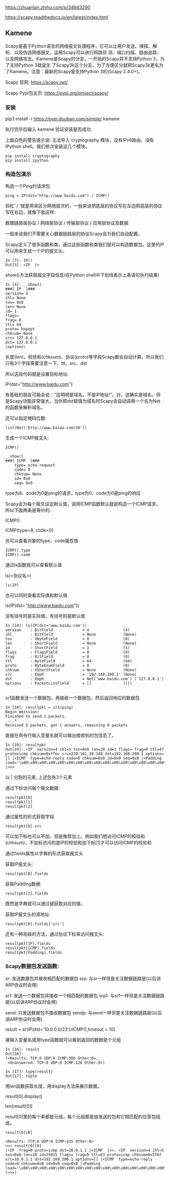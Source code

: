 https://zhuanlan.zhihu.com/p/34843290



https://scapy.readthedocs.io/en/latest/index.html




## Kamene

Scapy是基于Python语言的网络报文处理程序，它可以让用户发送、嗅探、解析、以及伪造网络报文，运用Scapy可以进行网路侦
测、端口扫描、路由追踪、以及网络攻击。Kamene是Scapy的分支，一开始的Scapy并不支持Python 3，为了支持Python 3就诞生
了Scapy3k这个分支，为了方便区分就把Scapy3k更名为了Kamene。注意：最新的Scapy是支持Python 3的(Scapy 2.4.0+)。


Scapy 官网: https://scapy.net/

Scapy Pypi包主页: https://pypi.org/project/scapy/


### 安装

pip3 install -i https://pypi.douban.com/simple/ kamene

执行完毕后输入 kamene 验证安装是否成功

上面白色的警告提示说: 无法导入 cryptography 模块，没有IPv6路由，没有IPython shell。我们依次安装这几个模块。


```
pip install cryptography
pip install ipython
```


### 构造包演示

构造一个Ping的请求包

```
ping = IP(dst="http://www.baidu.com") / ICMP()

```

斜杠’ / ‘就是用来区分网络层次的，一般来说把底层的协议写在左边把高层的协议写在右边，就像下面这样:

数据链路层协议 / 网络层协议 / 传输层协议 / 应用层协议及数据


一般来说我们不需要关心数据链路层的协议Scapy会为我们自动配置。


Scapy定义了很多函数和类，通过这些函数和类我们就可以构造数据包。这里的IP可以用来生成一个IP的报文头。

```
In [3]: IP()
Out[3]: <IP  |>

```

show()方法获取报文字段信息(在Python shell中下划线表示上条语句执行结果)

```
In [4]: _.show()
###[ IP  ]###
version= 4
ihl= None
tos= 0x0
len= None
id= 1
flags=
frag= 0
ttl= 64
proto= hopopt
chksum= None
src= 127.0.0.1
dst= 127.0.0.1
\options\

```

长度(len)，校验和(chksum)、协议(proto)等字段Scapy都会自动计算，所以我们只有3个字段需要注意一下，ttl、src、dst


所以这段代码就是设置目标地址:

IP(dst="http://www.baidu.com")

有基础的朋友可能会说：“这明明是域名，不是IP地址!“。对，这确实是域名，但是Scapy功能非常强大，当你把dst赋值为域名时Scapy会自动调用一个名为Net的函数来解析域名。


还可以指定掩码位数:

```
list(Net('http://www.baidu.com/30'))

```


生成一个ICMP报文头:

```
ICMP()

_.show()
###[ ICMP  ]###
    type= echo-request
    code= 0
    chksum= None
    id= 0x0
    seq= 0x0

```

type为8、code为0是ping的请求，type为0、code为0是ping的响应

Scapy会为每个报文设定默认值，调用ICMP函数默认就是构造一个ICMP请求，所以下面两条是等价的:

ICMP()

ICMP(type=8, code=0)

也可以查看对象的type，code属性值

```
ICMP().type
ICMP().code
```



通过ls函数就可以查看默认值

ls(<协议名>)

```
ls(IP)
```

也可以同时查看实际值和默认值

ls(IP(dst="http://www.baidu.com"))

没有括号的是实际值，有括号的是默认值

```
In [14]: ls(IP(dst='www.baidu.com'))
version    : BitField             = 4               (4)
ihl        : BitField             = None            (None)
tos        : XByteField           = 0               (0)
len        : ShortField           = None            (None)
id         : ShortField           = 1               (1)
flags      : FlagsField           = 0               (0)
frag       : BitField             = 0               (0)
ttl        : ByteField            = 64              (64)
proto      : ByteEnumField        = 0               (0)
chksum     : XShortField          = None            (None)
src        : Emph                 = '192.168.200.1' (None)
dst        : Emph                 = Net('www.baidu.com') ('127.0.0.1')
options    : PacketListField      = []              ([])


```


sr1函数发送一个数据包，再接收一个数据包，然后返回响应的数据包



```
In [18]: resultpkt = sr1(ping)
Begin emission:
Finished to send 1 packets.
....*
Received 5 packets, got 1 answers, remaining 0 packets

```

直接在命令行输入变量名就可以输出接收到的包信息了。

```
In [19]: resultpkt
Out[19]: <IP  version=4 ihl=5 tos=0x0 len=28 id=1 flags= frag=0 ttl=47 proto=icmp chksum=0xffec src=220.181.38.148 dst=192.168.200.1 options=[] |<ICMP  type=echo-reply code=0 chksum=0x0 id=0x0 seq=0x0 |<Padding  load='\x00\x00\x00\x00\x00\x00\x00\x00\x00\x00\x00\x00\x00\x00\x00\x00\x00\x00' |>>>
```

以 | 分割的元素, 上述包有3个元素


通过下标访问每个报文数据:

```
resultpkt[0]
resultpkt[1]
resultpkt[2]
```

通过属性的形式获取字段

    resultpkt[0].src

可以加下标也可以不加，但是推荐加上。例如我们想访问ICMP的校验和(chksum)，不加标访问的是IP的校验和加下标[1]才可以访问ICMP的校验和



通过fields属性以字典的形式获取报文头

获取IP报文头:

    resultpkt[0].fields



获取Padding数据:

    resultpkt[2].fields


既然是字典就可以通过键获取对应的值。

获取IP报文头的源地址:

    resultpkt[0].fields['src']

还有一种高级的方法，通过协议下标来访问报文头:

```
resultpkt[IP].fields
resultpkt[ICMP].fields
resultpkt[Padding].fields
```



### Scapy数据包发送函数:

sr: 发送数据包并接收相匹配的数据包
srp: 与sr一样但是关注数据链路层(以后讲ARP协议时会用)

sr1: 发送一个数据包并接收一个相匹配的数据包
srp1: 与sr1一样但是关注数据链路层(以后讲ARP协议时会用)

send: 只发送数据包不接收数据包
sendp: 与send一样但是关注数据链路层(以后讲ARP协议时会用)



result = sr(IP(dst='10.0.0.0/23')/ICMP(),timeout = 10)

接输入变量名或用type函数就可以看到返回的数据是个元组

```
In [16]: result
Out[16]:
(<Results: TCP:0 UDP:0 ICMP:386 Other:0>,
 <Unanswered: TCP:0 UDP:0 ICMP:126 Other:0>)

In [17]: type(result)
Out[17]: tuple

```

用len函数获取长度，用display方法来展示数据。

result[0].display()

len(result[0])

result[0]里的每个素都是元组，每个元组都是由发送的包和它相匹配的应答包组成。


```
result[0][0]

<Results: TCP:0 UDP:0 ICMP:435 Other:0>
>>> result[0][0]
(<IP  frag=0 proto=icmp dst=10.0.1.1 |<ICMP  |>>, <IP  version=4 ihl=5 tos=0x0 len=28 id=35015 flags= frag=0 ttl=63 proto=icmp chksum=0x5f6f src=10.0.1.1 dst=192.168.200.1 options=[] |<ICMP  type=echo-reply code=0 chksum=0x0 id=0x0 seq=0x0 |<Padding  load='\x00\x00\x00\x00\x00\x00\x00\x00\x00\x00\x00\x00\x00\x00\x00\x00\x00\x00' |>>>)

```
